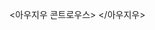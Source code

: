 
<아우지우 콘트로우스>
<source src="https://bafybeian6qanz4x5nsexcxjjfai7is2ge7ie7qrtcsabl33houx23atplu.ipfs.dweb.link/Sailing%20For%20Dummies.mp3" type="audio/mpeg">
</아우지우>
